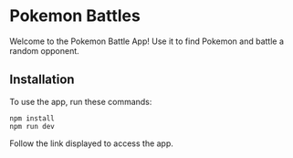 # Pokemon Battles
Welcome to the Pokemon Battle App! Use it to find Pokemon and battle a random opponent.

## Installation
To use the app, run these commands:
```
npm install
npm run dev
```
Follow the link displayed to access the app.
